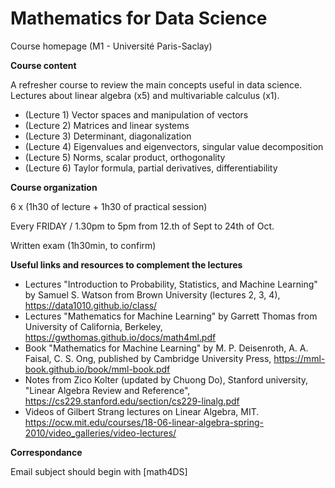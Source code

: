 # Mathematics for Data Science

Course homepage (M1 - Université Paris-Saclay)

__Course content__

A refresher course to review the main concepts useful in data science.
Lectures about linear algebra (x5) and multivariable calculus (x1).

* (Lecture 1) Vector spaces and manipulation of vectors
* (Lecture 2) Matrices and linear systems
* (Lecture 3) Determinant, diagonalization
* (Lecture 4) Eigenvalues and eigenvectors, singular value decomposition
* (Lecture 5) Norms, scalar product, orthogonality
* (Lecture 6) Taylor formula, partial derivatives, differentiability

__Course organization__

6 x (1h30 of lecture + 1h30 of practical session)

Every FRIDAY / 1.30pm to 5pm from 12.th of Sept to 24th of Oct.

Written exam (1h30min, to confirm)

__Useful links and resources to complement the lectures__
- Lectures "Introduction to Probability, Statistics, and Machine Learning" by Samuel S. Watson from Brown University (lectures 2, 3, 4), https://data1010.github.io/class/ 
- Lectures "Mathematics for Machine Learning" by Garrett Thomas from University of California, Berkeley, https://gwthomas.github.io/docs/math4ml.pdf
- Book "Mathematics for Machine Learning" by M. P. Deisenroth, A. A. Faisal, C. S. Ong,  published by Cambridge University Press, https://mml-book.github.io/book/mml-book.pdf
- Notes from Zico Kolter (updated by Chuong Do), Stanford university, "Linear Algebra Review and Reference", https://cs229.stanford.edu/section/cs229-linalg.pdf
- Videos of Gilbert Strang lectures on Linear Algebra, MIT. https://ocw.mit.edu/courses/18-06-linear-algebra-spring-2010/video_galleries/video-lectures/

__Correspondance__

Email subject should begin with \[math4DS\]
